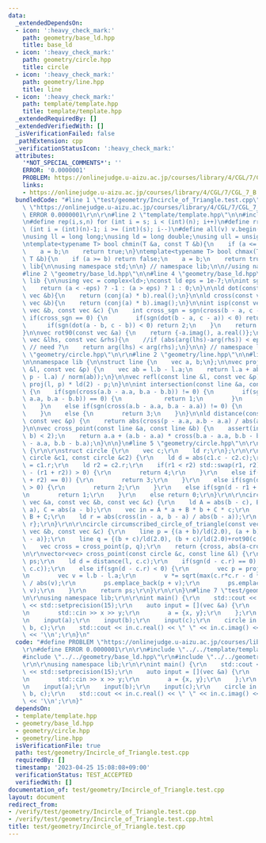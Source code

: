 ```yaml
---
data:
  _extendedDependsOn:
  - icon: ':heavy_check_mark:'
    path: geometry/base_ld.hpp
    title: base_ld
  - icon: ':heavy_check_mark:'
    path: geometry/circle.hpp
    title: circle
  - icon: ':heavy_check_mark:'
    path: geometry/line.hpp
    title: line
  - icon: ':heavy_check_mark:'
    path: template/template.hpp
    title: template/template.hpp
  _extendedRequiredBy: []
  _extendedVerifiedWith: []
  _isVerificationFailed: false
  _pathExtension: cpp
  _verificationStatusIcon: ':heavy_check_mark:'
  attributes:
    '*NOT_SPECIAL_COMMENTS*': ''
    ERROR: '0.0000001'
    PROBLEM: https://onlinejudge.u-aizu.ac.jp/courses/library/4/CGL/7/CGL_7_B
    links:
    - https://onlinejudge.u-aizu.ac.jp/courses/library/4/CGL/7/CGL_7_B
  bundledCode: "#line 1 \"test/geometry/Incircle_of_Triangle.test.cpp\"\n#define PROBLEM\
    \ \"https://onlinejudge.u-aizu.ac.jp/courses/library/4/CGL/7/CGL_7_B\"\r\n#define\
    \ ERROR 0.0000001\r\n\r\n#line 2 \"template/template.hpp\"\n\n#include<bits/stdc++.h>\n\
    \n#define rep(i,s,n) for (int i = s; i < (int)(n); i++)\n#define rrep(i,s,n) for\
    \ (int i = (int)(n)-1; i >= (int)(s); i--)\n#define all(v) v.begin(),v.end()\n\
    \nusing ll = long long;\nusing ld = long double;\nusing ull = unsigned long long;\n\
    \ntemplate<typename T> bool chmin(T &a, const T &b){\n    if (a <= b) return false;\n\
    \    a = b;\n    return true;\n}\ntemplate<typename T> bool chmax(T &a, const\
    \ T &b){\n    if (a >= b) return false;\n    a = b;\n    return true;\n}\n\nnamespace\
    \ lib{\n\nusing namespace std;\n\n} // namespace lib;\n\n//using namespace lib;\n\
    #line 2 \"geometry/base_ld.hpp\"\n\n#line 4 \"geometry/base_ld.hpp\"\n\nnamespace\
    \ lib {\n\nusing vec = complex<ld>;\nconst ld eps = 1e-7;\n\nint sgn(ld a) {\n\
    \    return (a < -eps) ? -1 : (a > eps) ? 1 : 0;\n}\n\nld dot(const vec &a, const\
    \ vec &b){\n    return (conj(a) * b).real();\n}\n\nld cross(const vec &a, const\
    \ vec &b){\n    return (conj(a) * b).imag();\n}\n\nint isp(const vec &a, const\
    \ vec &b, const vec &c) {\n    int cross_sgn = sgn(cross(b - a, c - a));\n   \
    \ if(cross_sgn == 0) {\n        if(sgn(dot(b - a, c - a)) < 0) return -2;\n  \
    \      if(sgn(dot(a - b, c - b)) < 0) return 2;\n    }\n    return cross_sgn;\n\
    }\n\nvec rot90(const vec &a) {\n    return {-a.imag(), a.real()};\n}\n\nbool comp_for_argument_sort(const\
    \ vec &lhs, const vec &rhs){\n    //if (abs(arg(lhs)-arg(rhs)) < eps) return false;\
    \ // need ?\n    return arg(lhs) < arg(rhs);\n}\n\n} // namespace lib\n#line 2\
    \ \"geometry/circle.hpp\"\n\r\n#line 2 \"geometry/line.hpp\"\n\n#line 4 \"geometry/line.hpp\"\
    \n\nnamespace lib {\n\nstruct line {\n    vec a, b;\n};\n\nvec proj(const line\
    \ &l, const vec &p) {\n    vec ab = l.b - l.a;\n    return l.a + ab * (dot(ab,\
    \ p - l.a) / norm(ab));\n}\n\nvec refl(const line &l, const vec &p) {\n    return\
    \ proj(l, p) * ld(2) - p;\n}\n\nint intersection(const line &a, const line &b)\
    \ {\n    if(sgn(cross(a.b - a.a, b.a - b.b)) != 0) {\n        if(sgn(dot(a.b -\
    \ a.a, b.a - b.b)) == 0) {\n            return 1;\n        }\n        return 0;\n\
    \    }\n    else if(sgn(cross(a.b - a.a, b.a - a.a)) != 0) {\n        return 2;\n\
    \    }\n    else {\n        return 3;\n    }\n}\n\nld distance(const line &a,\
    \ const vec &p) {\n    return abs(cross(p - a.a, a.b - a.a) / abs(a.b - a.a));\n\
    }\n\nvec cross_point(const line &a, const line &b) {\n    assert(intersection(a,\
    \ b) < 2);\n    return a.a + (a.b - a.a) * cross(b.a - a.a, b.b - b.a) / cross(a.b\
    \ - a.a, b.b - b.a);\n}\n\n}\n#line 5 \"geometry/circle.hpp\"\n\r\nnamespace lib\
    \ {\r\n\r\nstruct circle {\r\n    vec c;\r\n    ld r;\r\n};\r\n\r\nint intersection(const\
    \ circle &c1, const circle &c2) {\r\n    ld d = abs(c1.c - c2.c);\r\n    ld r1\
    \ = c1.r;\r\n    ld r2 = c2.r;\r\n    if(r1 < r2) std::swap(r1, r2);\r\n    if(sgn(d\
    \ - (r1 + r2)) > 0) {\r\n        return 4;\r\n    }\r\n    else if(sgn(d - (r1\
    \ + r2) == 0)) {\r\n        return 3;\r\n    }\r\n    else if(sgn(d - r1 + r2)\
    \ > 0) {\r\n        return 2;\r\n    }\r\n    else if(sgn(d - r1 + r2) == 0) {\r\
    \n        return 1;\r\n    }\r\n    else return 0;\r\n}\r\n\r\ncircle incircle_of_triangle(const\
    \ vec &a, const vec &b, const vec &c) {\r\n    ld A = abs(b - c), B = abs(c -\
    \ a), C = abs(a - b);\r\n    vec in = A * a + B * b + C * c;\r\n    in /= A +\
    \ B + C;\r\n    ld r = abs(cross(in - a, b - a) / abs(b - a));\r\n    return {in,\
    \ r};\r\n}\r\n\r\ncircle circumscribed_circle_of_triangle(const vec &a, const\
    \ vec &b, const vec &c) {\r\n    line p = {(a + b)/ld(2.0), (a + b)/ld(2.0)+rot90(b\
    \ - a)};\r\n    line q = {(b + c)/ld(2.0), (b + c)/ld(2.0)+rot90(c - b)};\r\n\
    \    vec cross = cross_point(p, q);\r\n    return {cross, abs(a-cross)};\r\n}\r\
    \n\r\nvector<vec> cross_point(const circle &c, const line &l) {\r\n    vector<vec>\
    \ ps;\r\n    ld d = distance(l, c.c);\r\n    if(sgn(d - c.r) == 0) ps.emplace_back(proj(l,\
    \ c.c));\r\n    else if(sgn(d - c.r) < 0) {\r\n        vec p = proj(l, c.c);\r\
    \n        vec v = l.b - l.a;\r\n        v *= sqrt(max(c.r*c.r - d * d,  ld(0)))\
    \ / abs(v);\r\n        ps.emplace_back(p + v);\r\n        ps.emplace_back(p -\
    \ v);\r\n    }\r\n    return ps;\r\n}\r\n\r\n}\n#line 7 \"test/geometry/Incircle_of_Triangle.test.cpp\"\
    \n\r\nusing namespace lib;\r\n\r\nint main() {\r\n    std::cout << std::fixed\
    \ << std::setprecision(15);\r\n    auto input = [](vec &a) {\r\n        ld x,y;\r\
    \n        std::cin >> x >> y;\r\n        a = {x, y};\r\n    };\r\n    vec a,b,c;\r\
    \n    input(a);\r\n    input(b);\r\n    input(c);\r\n    circle in = incircle_of_triangle(a,\
    \ b, c);\r\n    std::cout << in.c.real() << \" \" << in.c.imag() << \" \" << in.r\
    \ << '\\n';\r\n}\n"
  code: "#define PROBLEM \"https://onlinejudge.u-aizu.ac.jp/courses/library/4/CGL/7/CGL_7_B\"\
    \r\n#define ERROR 0.0000001\r\n\r\n#include \"../../template/template.hpp\"\r\n\
    #include \"../../geometry/base_ld.hpp\"\r\n#include \"../../geometry/circle.hpp\"\
    \r\n\r\nusing namespace lib;\r\n\r\nint main() {\r\n    std::cout << std::fixed\
    \ << std::setprecision(15);\r\n    auto input = [](vec &a) {\r\n        ld x,y;\r\
    \n        std::cin >> x >> y;\r\n        a = {x, y};\r\n    };\r\n    vec a,b,c;\r\
    \n    input(a);\r\n    input(b);\r\n    input(c);\r\n    circle in = incircle_of_triangle(a,\
    \ b, c);\r\n    std::cout << in.c.real() << \" \" << in.c.imag() << \" \" << in.r\
    \ << '\\n';\r\n}"
  dependsOn:
  - template/template.hpp
  - geometry/base_ld.hpp
  - geometry/circle.hpp
  - geometry/line.hpp
  isVerificationFile: true
  path: test/geometry/Incircle_of_Triangle.test.cpp
  requiredBy: []
  timestamp: '2023-04-25 15:08:08+09:00'
  verificationStatus: TEST_ACCEPTED
  verifiedWith: []
documentation_of: test/geometry/Incircle_of_Triangle.test.cpp
layout: document
redirect_from:
- /verify/test/geometry/Incircle_of_Triangle.test.cpp
- /verify/test/geometry/Incircle_of_Triangle.test.cpp.html
title: test/geometry/Incircle_of_Triangle.test.cpp
---
```

